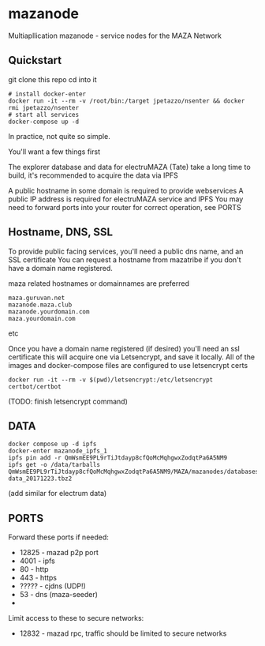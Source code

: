 # mazanode

Multiapllication mazanode - service nodes for the MAZA Network

## Quickstart

git clone this repo
cd into it
 ```
 # install docker-enter
 docker run -it --rm -v /root/bin:/target jpetazzo/nsenter && docker rmi jpetazzo/nsenter
 # start all services
 docker-compose up -d
 ```

In practice, not quite so simple. 

You'll want a few things first

The explorer database and data for electruMAZA (Tate) 
take a long time to build, it's recommended to acquire the 
data via IPFS 

A public hostname in some domain is required to provide webservices
A public IP address is required for electruMAZA service and IPFS
You may need to forward ports into your router for correct operation, see PORTS


## Hostname, DNS, SSL

To provide public facing services, you'll need a public dns name, and an SSL certificate
You can request a hostname from mazatribe if you don't have a domain name registered.

maza related hostnames or domainnames are preferred
 ```
 maza.guruvan.net
 mazanode.maza.club
 mazanode.yourdomain.com
 maza.yourdomain.com
 ```
 etc

Once you have a domain name registered (if desired) you'll need an ssl certificate
this will acquire one via Letsencrypt, and save it locally. 
All of the images and docker-compose files are configured to use letsencrypt certs


 ```
 docker run -it --rm -v $(pwd)/letsencrypt:/etc/letsencrypt certbot/certbot 
 ```
 (TODO: finish letsencrypt command) 

## DATA 

 ```
 docker compose up -d ipfs
 docker-enter mazanode_ipfs_1
 ipfs pin add -r QmWsmEE9PL9rTiJtdayp8cfQoMcMqhgwxZodqtPa6A5NM9
 ipfs get -o /data/tarballs QmWsmEE9PL9rTiJtdayp8cfQoMcMqhgwxZodqtPa6A5NM9/MAZA/mazanodes/databases/mongodb-data_20171223.tbz2
  ```

  (add similar for electrum data) 


## PORTS

Forward these ports if needed:

 - 12825 - mazad p2p port 
 - 4001  - ipfs 
 - 80    - http
 - 443   - https
 - ????? - cjdns (UDP!) 
 - 53    - dns (maza-seeder)
 - 

Limit access to these to secure networks:

 - 12832 - mazad rpc, traffic should be limited to secure networks

